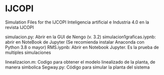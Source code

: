 # IJCOPI
Simulation Files for the IJCOPI Inteligencia artificial e Industria 4.0 en la revista IJCOPI


simulacion.py: Abrir en la GUI de Nengo (v. 3.2)
simulacion1graficas.iypnb: abrir en NoteBook de Jupyter (Se recomienda instalar Anaconda con Python 3.8 o mayor)
RMS.iypnb: Abrir en Notebook Jupyter. Es la prueba de multiples simulaciones



linealizacion.m:  Codigo para obtener el modelo linealizado de la planta, de manera simbolica
Segway.py:  Código para simular la planta del sistema
